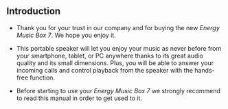 ## Introduction

*	Thank you for your trust in our company and for buying the new *Energy Music Box 7*. We hope you enjoy it.

*	This portable speaker will let you enjoy your music as never before from your smartphone, tablet, or PC anywhere thanks to its great audio quality and its small dimensions. Plus, you will be able to answer your incoming calls and control playback from the speaker with the hands-free function.

*	Before starting to use your *Energy Music Box 7* we strongly recommend to read this manual in order to get used to it.

